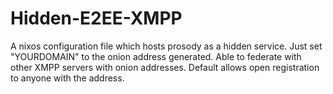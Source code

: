 # Hidden-E2EE-XMPP

A nixos configuration file which hosts prosody as a hidden service. Just set "YOURDOMAIN" to the onion address generated. Able to federate with other XMPP servers with onion addresses. Default allows open registration to anyone with the address. 
